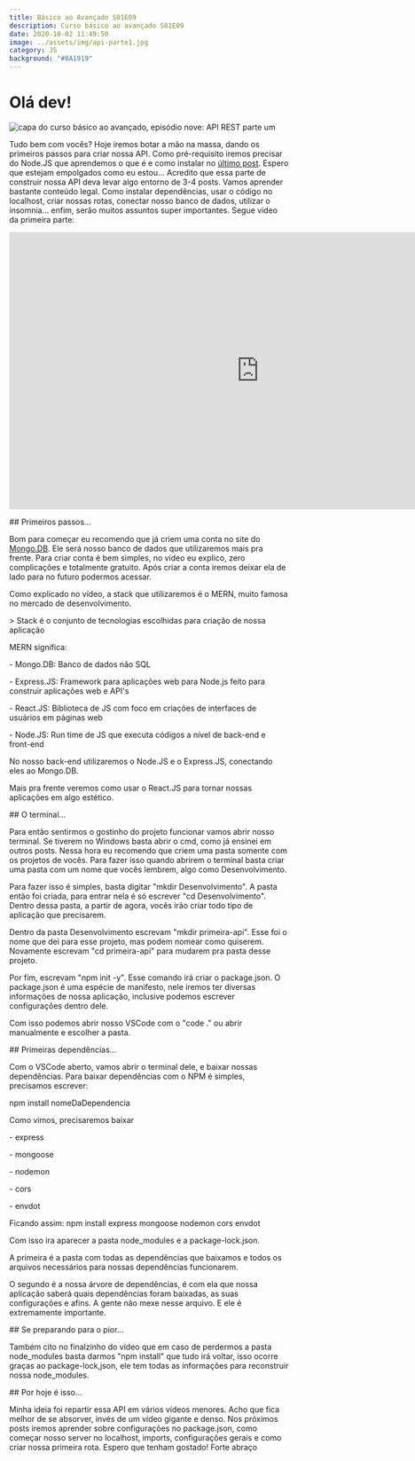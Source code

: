 ```yaml
---
title: Básico ao Avançado S01E09
description: Curso básico ao avançado S01E09
date: 2020-10-02 11:49:50
image: ../assets/img/api-parte1.jpg
category: JS
background: "#8A1919"
---
```

# Olá dev!

![capa do curso básico ao avançado, episódio nove: API REST parte um](../assets/img/api-parte1.jpg)

Tudo bem com vocês? Hoje iremos botar a mão na massa, dando os primeiros passos para criar nossa API. Como pré-requisito iremos precisar do Node.JS que aprendemos o que é e como instalar no [último post](https://oladev.com.br/basico-ao-avancado-s01e08/). Espero que estejam empolgados como eu estou... Acredito que essa parte de construir nossa API deva levar algo entorno de 3-4 posts. Vamos aprender bastante conteúdo legal. Como instalar dependências, usar o código no localhost, criar nossas rotas, conectar nosso banco de dados, utilizar o insomnia... enfim, serão muitos assuntos super importantes. Segue video da primeira parte:

<iframe title="video da série básico ao avançado episódio nove: API REST parte um" width="900" height="500" src="https://www.youtube.com/embed/9KJpoRS3qbo" frameborder="0" allow="accelerometer; autoplay; clipboard-write; encrypted-media; gyroscope; picture-in-picture" allowfullscreen></iframe>

\## Primeiros passos...

Bom para começar eu recomendo que já criem uma conta no site do [Mongo.DB](https://www.mongodb.com/). Ele será nosso banco de dados que utilizaremos mais pra frente. Para criar conta é bem simples, no vídeo eu explico, zero complicações e totalmente gratuito. Após criar a conta iremos deixar ela de lado para no futuro podermos acessar.

Como explicado no vídeo, a stack que utilizaremos é o MERN, muito famosa no mercado de desenvolvimento.

\> Stack é o conjunto de tecnologias escolhidas para criação de nossa aplicação

MERN significa: 

\- Mongo.DB: Banco de dados não SQL

\- Express.JS: Framework para aplicações web para Node.js feito para construir aplicações web e API's

\- React.JS: Biblioteca de JS com foco em criações de interfaces de usuários em páginas web

\- Node.JS: Run time de JS que executa códigos a nível de back-end e front-end

No nosso back-end utilizaremos o Node.JS e o Express.JS, conectando eles ao Mongo.DB.

Mais pra frente veremos como usar o React.JS para tornar nossas aplicações em algo estético.

\## O terminal...

Para então sentirmos o gostinho do projeto funcionar vamos abrir nosso terminal. Se tiverem no Windows basta abrir o cmd, como já ensinei em outros posts. Nessa hora eu recomendo que criem uma pasta somente com os projetos de vocês. Para fazer isso quando abrirem o terminal basta criar uma pasta com um nome que vocês lembrem, algo como Desenvolvimento.

Para fazer isso é simples, basta digitar "mkdir Desenvolvimento". A pasta então foi criada, para entrar nela é só escrever "cd Desenvolvimento". Dentro dessa pasta, a partir de agora, vocês irão criar todo tipo de aplicação que precisarem.

Dentro da pasta Desenvolvimento escrevam "mkdir primeira-api". Esse foi o nome que dei para esse projeto, mas podem nomear como quiserem. Novamente escrevam "cd primeira-api" para mudarem pra pasta desse projeto. 

Por fim, escrevam "npm init -y". Esse comando irá criar o package.json. O package.json é uma espécie de manifesto, nele iremos ter diversas informações de nossa aplicação, inclusive podemos escrever configurações dentro dele. 

Com isso podemos abrir nosso VSCode com o "code ." ou abrir manualmente e escolher a pasta.

\## Primeiras dependências...

Com o VSCode aberto, vamos abrir o terminal dele, e baixar nossas dependências. Para baixar dependências com o NPM é  simples, precisamos escrever:

npm install nomeDaDependencia 

Como vimos, precisaremos baixar 

\- express

\- mongoose

\- nodemon

\- cors

\- envdot

Ficando assim: npm install express mongoose nodemon cors envdot

Com isso ira aparecer a pasta node_modules e a package-lock.json. 

A primeira é a pasta com todas as dependências que baixamos e todos os arquivos necessários para nossas dependências funcionarem.

O segundo é a nossa árvore de dependências, é com ela que nossa aplicação saberá quais dependências foram baixadas, as suas configurações e afins. A gente não mexe nesse arquivo. E ele é extremamente importante.

\## Se preparando para o pior...

Também cito no finalzinho do vídeo que em caso de perdermos a pasta node_modules basta darmos "npm install" que tudo irá voltar, isso ocorre graças ao package-lock,json, ele tem todas as informações para reconstruir nossa node_modules. 



\## Por hoje é isso...

Minha ideia foi repartir essa API em vários vídeos menores. Acho que fica melhor de se absorver, invés de um vídeo gigante e denso. Nos próximos posts iremos aprender sobre configurações no package.json, como começar nosso server no localhost, imports, configurações gerais e como criar nossa primeira rota. Espero que tenham gostado! Forte abraço